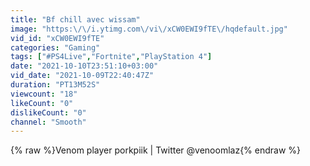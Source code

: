 ```yaml
---
title: "Bf chill avec wissam"
image: "https:\/\/i.ytimg.com\/vi\/xCW0EWI9fTE\/hqdefault.jpg"
vid_id: "xCW0EWI9fTE"
categories: "Gaming"
tags: ["#PS4Live","Fortnite","PlayStation 4"]
date: "2021-10-10T23:51:10+03:00"
vid_date: "2021-10-09T22:40:47Z"
duration: "PT13M52S"
viewcount: "18"
likeCount: "0"
dislikeCount: "0"
channel: "Smooth"
---
```

{% raw %}Venom player porkpiik | Twitter @venoomlaz{% endraw %}
